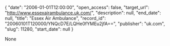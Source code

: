 {
  "date": "2006-01-01T12:00:00", 
  "open_access": false, 
  "target_url": "http://www.essexairambulance.uk.com/", 
  "description": null, 
  "end_date": null, 
  "title": "Essex Air Ambulance", 
  "record_id": "20060101T120000/YNQcD7E/LQHe0fYMEu2jfA==", 
  "publisher": "uk.com", 
  "slug": 11280, 
  "start_date": null
}

None
